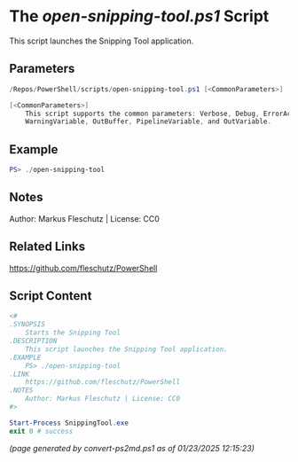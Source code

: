 The *open-snipping-tool.ps1* Script
===========================

This script launches the Snipping Tool application.

Parameters
----------
```powershell
/Repos/PowerShell/scripts/open-snipping-tool.ps1 [<CommonParameters>]

[<CommonParameters>]
    This script supports the common parameters: Verbose, Debug, ErrorAction, ErrorVariable, WarningAction, 
    WarningVariable, OutBuffer, PipelineVariable, and OutVariable.
```

Example
-------
```powershell
PS> ./open-snipping-tool

```

Notes
-----
Author: Markus Fleschutz | License: CC0

Related Links
-------------
https://github.com/fleschutz/PowerShell

Script Content
--------------
```powershell
<#
.SYNOPSIS
	Starts the Snipping Tool
.DESCRIPTION
	This script launches the Snipping Tool application.
.EXAMPLE
	PS> ./open-snipping-tool
.LINK
	https://github.com/fleschutz/PowerShell
.NOTES
	Author: Markus Fleschutz | License: CC0
#>

Start-Process SnippingTool.exe
exit 0 # success
```

*(page generated by convert-ps2md.ps1 as of 01/23/2025 12:15:23)*
